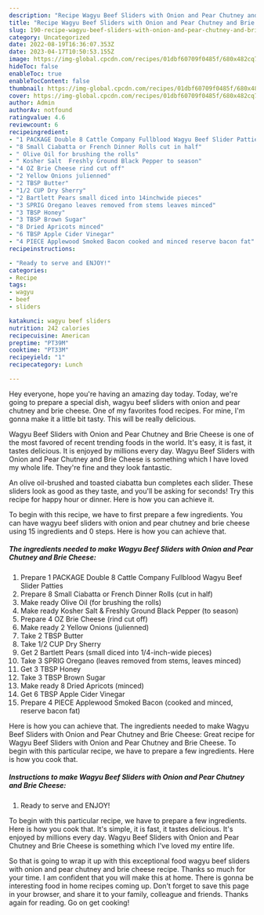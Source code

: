 ```yaml
---
description: "Recipe Wagyu Beef Sliders with Onion and Pear Chutney and Brie Cheese yang Very Delicious}"
title: "Recipe Wagyu Beef Sliders with Onion and Pear Chutney and Brie Cheese yang Very Delicious}"
slug: 190-recipe-wagyu-beef-sliders-with-onion-and-pear-chutney-and-brie-cheese-yang-very-delicious
category: Uncategorized
date: 2022-08-19T16:36:07.353Z
date: 2023-04-17T10:50:53.155Z
image: https://img-global.cpcdn.com/recipes/01dbf60709f0485f/680x482cq70/wagyu-beef-sliders-with-onion-and-pear-chutney-and-brie-cheese-recipe-main-photo.jpg
hideToc: false
enableToc: true
enableTocContent: false
thumbnail: https://img-global.cpcdn.com/recipes/01dbf60709f0485f/680x482cq70/wagyu-beef-sliders-with-onion-and-pear-chutney-and-brie-cheese-recipe-main-photo.jpg
cover: https://img-global.cpcdn.com/recipes/01dbf60709f0485f/680x482cq70/wagyu-beef-sliders-with-onion-and-pear-chutney-and-brie-cheese-recipe-main-photo.jpg
author: Admin
authorAv: notfound
ratingvalue: 4.6
reviewcount: 6
recipeingredient:
- "1 PACKAGE Double 8 Cattle Company Fullblood Wagyu Beef Slider Patties"
- "8 Small Ciabatta or French Dinner Rolls cut in half"
- " Olive Oil for brushing the rolls"
- " Kosher Salt  Freshly Ground Black Pepper to season"
- "4 OZ Brie Cheese rind cut off"
- "2 Yellow Onions julienned"
- "2 TBSP Butter"
- "1/2 CUP Dry Sherry"
- "2 Bartlett Pears small diced into 14inchwide pieces"
- "3 SPRIG Oregano leaves removed from stems leaves minced"
- "3 TBSP Honey"
- "3 TBSP Brown Sugar"
- "8 Dried Apricots minced"
- "6 TBSP Apple Cider Vinegar"
- "4 PIECE Applewood Smoked Bacon cooked and minced reserve bacon fat"
recipeinstructions:

- "Ready to serve and ENJOY!"
categories:
- Recipe
tags:
- wagyu
- beef
- sliders

katakunci: wagyu beef sliders 
nutrition: 242 calories
recipecuisine: American
preptime: "PT39M"
cooktime: "PT33M"
recipeyield: "1"
recipecategory: Lunch

---
```



Hey everyone, hope you're having an amazing day today. Today, we're going to prepare a special dish, wagyu beef sliders with onion and pear chutney and brie cheese. One of my favorites food recipes. For mine, I'm gonna make it a little bit tasty. This will be really delicious.

Wagyu Beef Sliders with Onion and Pear Chutney and Brie Cheese is one of the most favored of recent trending foods in the world. It's easy, it is fast, it tastes delicious. It is enjoyed by millions every day. Wagyu Beef Sliders with Onion and Pear Chutney and Brie Cheese is something which I have loved my whole life. They're fine and they look fantastic.

An olive oil-brushed and toasted ciabatta bun completes each slider. These sliders look as good as they taste, and you&#39;ll be asking for seconds! Try this recipe for happy hour or dinner. Here is how you can achieve it.


To begin with this recipe, we have to first prepare a few ingredients. You can have wagyu beef sliders with onion and pear chutney and brie cheese using 15 ingredients and 0 steps. Here is how you can achieve that.

<!--inarticleads1-->

##### The ingredients needed to make Wagyu Beef Sliders with Onion and Pear Chutney and Brie Cheese:

1. Prepare 1 PACKAGE Double 8 Cattle Company Fullblood Wagyu Beef Slider Patties
1. Prepare 8 Small Ciabatta or French Dinner Rolls (cut in half)
1. Make ready  Olive Oil (for brushing the rolls)
1. Make ready  Kosher Salt &amp; Freshly Ground Black Pepper (to season)
1. Prepare 4 OZ Brie Cheese (rind cut off)
1. Make ready 2 Yellow Onions (julienned)
1. Take 2 TBSP Butter
1. Take 1/2 CUP Dry Sherry
1. Get 2 Bartlett Pears (small diced into 1/4-inch-wide pieces)
1. Take 3 SPRIG Oregano (leaves removed from stems, leaves minced)
1. Get 3 TBSP Honey
1. Take 3 TBSP Brown Sugar
1. Make ready 8 Dried Apricots (minced)
1. Get 6 TBSP Apple Cider Vinegar
1. Prepare 4 PIECE Applewood Smoked Bacon (cooked and minced, reserve bacon fat)


Here is how you can achieve that. The ingredients needed to make Wagyu Beef Sliders with Onion and Pear Chutney and Brie Cheese: Great recipe for Wagyu Beef Sliders with Onion and Pear Chutney and Brie Cheese. To begin with this particular recipe, we have to prepare a few ingredients. Here is how you cook that. 

<!--inarticleads2-->

##### Instructions to make Wagyu Beef Sliders with Onion and Pear Chutney and Brie Cheese:


1. Ready to serve and ENJOY!

To begin with this particular recipe, we have to prepare a few ingredients. Here is how you cook that. It&#39;s simple, it is fast, it tastes delicious. It&#39;s enjoyed by millions every day. Wagyu Beef Sliders with Onion and Pear Chutney and Brie Cheese is something which I&#39;ve loved my entire life. 

So that is going to wrap it up with this exceptional food wagyu beef sliders with onion and pear chutney and brie cheese recipe. Thanks so much for your time. I am confident that you will make this at home. There is gonna be interesting food in home recipes coming up. Don't forget to save this page in your browser, and share it to your family, colleague and friends. Thanks again for reading. Go on get cooking!
